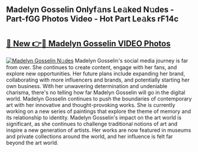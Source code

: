 ## Madelyn Gosselin Onlyf𝚊ns Le𝚊ked N𝚞des - Part-fGG Photos Video - Hot Part Le𝚊ks rF14c

# <h2><a href="http://ab90549.deff.icu/?id=Madelyn+Gosselin">🔗 New 👉🔴 Madelyn Gosselin VIDEO Photos</a></h2>

[![Madelyn Gosselin N𝚞des](https://i.imgur.com/rIISA9y.gif)](http://ab90549.deff.icu/?id=Madelyn+Gosselin)
Madelyn Gosselin's social media journey is far from over. She continues to create content, engage with her fans, and explore new opportunities. Her future plans include expanding her brand, collaborating with more influencers and brands, and potentially starting her own business. With her unwavering determination and undeniable charisma, there's no telling how far Madelyn Gosselin will go in the digital world. Madelyn Gosselin continues to push the boundaries of contemporary art with her innovative and thought-provoking works. She is currently working on a new series of paintings that explore the theme of memory and its relationship to identity. Madelyn Gosselin's impact on the art world is significant, as she continues to challenge traditional notions of art and inspire a new generation of artists. Her works are now featured in museums and private collections around the world, and her influence is felt far beyond the art world.
